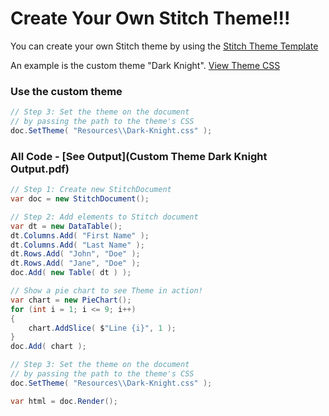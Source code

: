 # Create Your Own Stitch Theme!!!

You can create your own Stitch theme by using the [Stitch Theme Template](Stitch-Theme-Template.css)

An example is the custom theme <bold>"Dark Knight"</bold>. [View Theme CSS](Dark-Knight.css)

### Use the custom theme

~~~cs
// Step 3: Set the theme on the document 
// by passing the path to the theme's CSS
doc.SetTheme( "Resources\\Dark-Knight.css" );
~~~

### All Code - [See Output](Custom Theme Dark Knight Output.pdf)

~~~cs
// Step 1: Create new StitchDocument
var doc = new StitchDocument();

// Step 2: Add elements to Stitch document
var dt = new DataTable();
dt.Columns.Add( "First Name" );
dt.Columns.Add( "Last Name" );
dt.Rows.Add( "John", "Doe" );
dt.Rows.Add( "Jane", "Doe" );
doc.Add( new Table( dt ) );

// Show a pie chart to see Theme in action!
var chart = new PieChart();
for (int i = 1; i <= 9; i++)
{
    chart.AddSlice( $"Line {i}", 1 );
}
doc.Add( chart );

// Step 3: Set the theme on the document 
// by passing the path to the theme's CSS
doc.SetTheme( "Resources\\Dark-Knight.css" );

var html = doc.Render();
~~~
